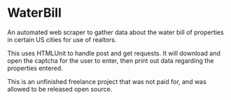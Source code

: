 # WaterBill
An automated web scraper to gather data about the water bill of properties in certain US cities for use of realtors.

This uses HTMLUnit to handle post and get requests.
It will download and open the captcha for the user to enter, then print out data regarding the properties entered.

This is an unfinished freelance project that was not paid for, and was allowed to be released open source.